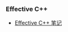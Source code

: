 ### Effective C++
- [Effective C++ 笔记](https://github.com/hufangtao/HFT_Doc/blob/master/Words/CPP/EffectiveC%2B%2B/EffectiveC%2B%2B.md "超链接hover描述")
